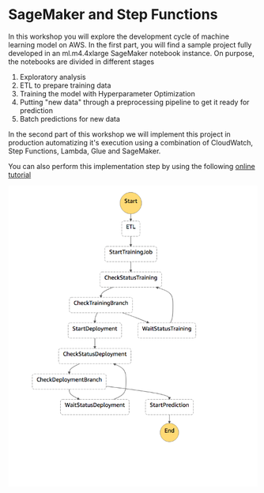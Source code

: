 # SageMaker and Step Functions

In this workshop you will explore the development cycle of machine learning model on AWS.
In the first part, you will find a sample project fully developed in an ml.m4.4xlarge SageMaker notebook instance. On purpose, the notebooks are divided in different stages

1. Exploratory analysis
2. ETL to prepare training data
3. Training the model with Hyperparameter Optimization
4. Putting "new data" through a preprocessing pipeline to get it ready for prediction
5. Batch predictions for new data

In the second part of this workshop we will implement this project in production automatizing it's execution using a combination of CloudWatch, Step Functions, Lambda, Glue and SageMaker.

You can also perform this implementation step by using the following <a href='https://www.sagemakerworkshop.com/step/'>online tutorial<a/>

<img src='implementation-with-step-func/steps.png'></img>